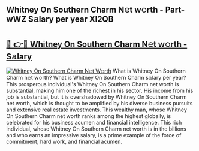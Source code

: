 ## Whitney On Southern Charm N𝚎t w𝚘rth - Part-wWZ S𝚊lary per year XI2QB

# <h2><a href="http://gc1s8x.nevu.top/?p=Whitney+On+Southern+Charm">🔗 👉🔴 Whitney On Southern Charm N𝚎t w𝚘rth - S𝚊lary</a></h2>

[![Whitney On Southern Charm N𝚎t W𝚘rth](https://i.imgur.com/Oavwk0R.jpeg)](http://gc1s8x.nevu.top/?p=Whitney+On+Southern+Charm)
What is Whitney On Southern Charm n𝚎t w𝚘rth? What is Whitney On Southern Charm s𝚊lary per year?
This prosperous individual's Whitney On Southern Charm net worth is substantial, making him one of the richest in his sector. His income from his job is substantial, but it is overshadowed by Whitney On Southern Charm net worth, which is thought to be amplified by his diverse business pursuits and extensive real estate investments. This wealthy man, whose Whitney On Southern Charm net worth ranks among the highest globally, is celebrated for his business acumen and financial intelligence. This rich individual, whose Whitney On Southern Charm net worth is in the billions and who earns an impressive salary, is a prime example of the force of commitment, hard work, and financial acumen.
